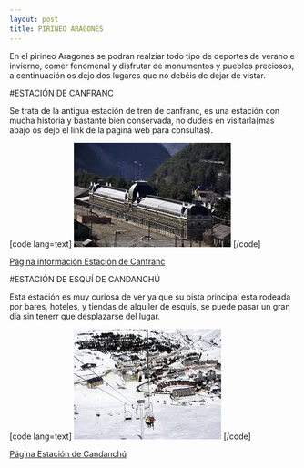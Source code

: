 ```yaml
---
layout: post
title: PIRINEO ARAGONES
---
```



En el pirineo Aragones se podran realziar todo tipo de deportes de verano e invierno, comer fenomenal y disfrutar de monumentos y pueblos preciosos, a continuación os dejo dos lugares que no debéis de dejar de vistar.

#ESTACIÓN DE CANFRANC

Se trata de la antigua estación de tren de canfranc, es una estación con mucha historia y bastante bien conservada, no dudeis en visitarla(mas abajo os dejo el link de la pagina web para consultas).

[code lang=text]
![Estación de Canfranc](https://github.com/FJCM89/FJCM89.github.io/blob/master/images/EstacionCanfranc.jpg "Estación de Canfranc")
[/code]

[Página información Estación de Canfranc](https://www.canfranc.es/turismo_canfranc_pirineos.php?idRec=5)

#ESTACIÓN DE ESQUÍ DE CANDANCHÚ

Esta estación es muy curiosa de ver ya que su pista principal esta rodeada por bares, hoteles, y tiendas de alquiler de esquís, se puede pasar un gran día sin tenerr que desplazarse del lugar.

[code lang=text]
![Candanchú](https://github.com/FJCM89/FJCM89.github.io/blob/master/images/Candanchu.jpg "Candanchú")
[/code]

[Página Estación de Candanchú](https://www.candanchu.com/)
